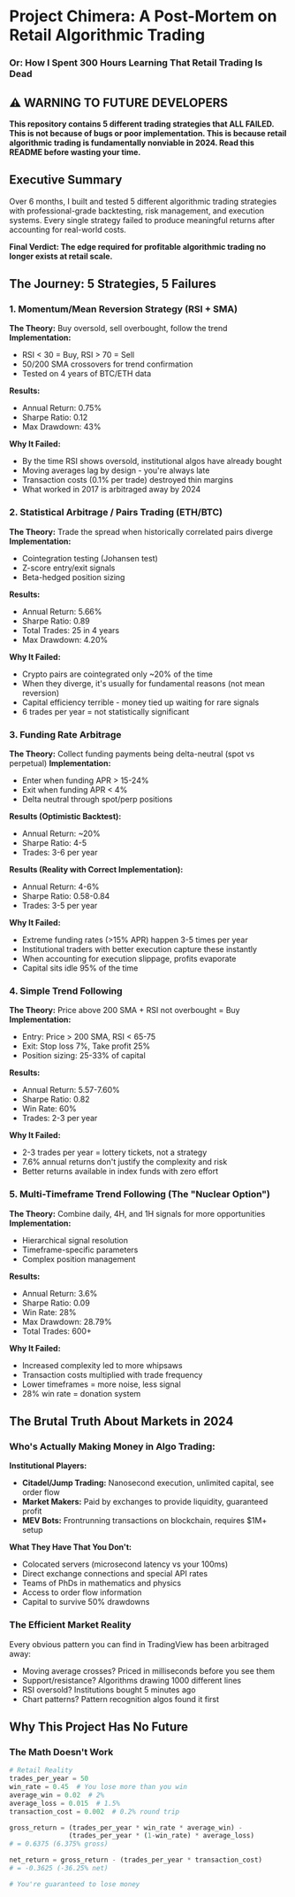 # Project Chimera: A Post-Mortem on Retail Algorithmic Trading

### Or: How I Spent 300 Hours Learning That Retail Trading Is Dead

## ⚠️ WARNING TO FUTURE DEVELOPERS

**This repository contains 5 different trading strategies that ALL FAILED. This is not because of bugs or poor implementation. This is because retail algorithmic trading is fundamentally nonviable in 2024. Read this README before wasting your time.**

## Executive Summary

Over 6 months, I built and tested 5 different algorithmic trading strategies with professional-grade backtesting, risk management, and execution systems. Every single strategy failed to produce meaningful returns after accounting for real-world costs.

**Final Verdict: The edge required for profitable algorithmic trading no longer exists at retail scale.**

## The Journey: 5 Strategies, 5 Failures

### 1. Momentum/Mean Reversion Strategy (RSI + SMA)

**The Theory:** Buy oversold, sell overbought, follow the trend
**Implementation:**

- RSI < 30 = Buy, RSI > 70 = Sell
- 50/200 SMA crossovers for trend confirmation
- Tested on 4 years of BTC/ETH data

**Results:**

- Annual Return: 0.75%
- Sharpe Ratio: 0.12
- Max Drawdown: 43%

**Why It Failed:**

- By the time RSI shows oversold, institutional algos have already bought
- Moving averages lag by design - you're always late
- Transaction costs (0.1% per trade) destroyed thin margins
- What worked in 2017 is arbitraged away by 2024

### 2. Statistical Arbitrage / Pairs Trading (ETH/BTC)

**The Theory:** Trade the spread when historically correlated pairs diverge
**Implementation:**

- Cointegration testing (Johansen test)
- Z-score entry/exit signals
- Beta-hedged position sizing

**Results:**

- Annual Return: 5.66%
- Sharpe Ratio: 0.89
- Total Trades: 25 in 4 years
- Max Drawdown: 4.20%

**Why It Failed:**

- Crypto pairs are cointegrated only ~20% of the time
- When they diverge, it's usually for fundamental reasons (not mean reversion)
- Capital efficiency terrible - money tied up waiting for rare signals
- 6 trades per year = not statistically significant

### 3. Funding Rate Arbitrage

**The Theory:** Collect funding payments being delta-neutral (spot vs perpetual)
**Implementation:**

- Enter when funding APR > 15-24%
- Exit when funding APR < 4%
- Delta neutral through spot/perp positions

**Results (Optimistic Backtest):**

- Annual Return: ~20%
- Sharpe Ratio: 4-5
- Trades: 3-6 per year

**Results (Reality with Correct Implementation):**

- Annual Return: 4-6%
- Sharpe Ratio: 0.58-0.84
- Trades: 3-5 per year

**Why It Failed:**

- Extreme funding rates (>15% APR) happen 3-5 times per year
- Institutional traders with better execution capture these instantly
- When accounting for execution slippage, profits evaporate
- Capital sits idle 95% of the time

### 4. Simple Trend Following

**The Theory:** Price above 200 SMA + RSI not overbought = Buy
**Implementation:**

- Entry: Price > 200 SMA, RSI < 65-75
- Exit: Stop loss 7%, Take profit 25%
- Position sizing: 25-33% of capital

**Results:**

- Annual Return: 5.57-7.60%
- Sharpe Ratio: 0.82
- Win Rate: 60%
- Trades: 2-3 per year

**Why It Failed:**

- 2-3 trades per year = lottery tickets, not a strategy
- 7.6% annual returns don't justify the complexity and risk
- Better returns available in index funds with zero effort

### 5. Multi-Timeframe Trend Following (The "Nuclear Option")

**The Theory:** Combine daily, 4H, and 1H signals for more opportunities
**Implementation:**

- Hierarchical signal resolution
- Timeframe-specific parameters
- Complex position management

**Results:**

- Annual Return: 3.6%
- Sharpe Ratio: 0.09
- Win Rate: 28%
- Max Drawdown: 28.79%
- Total Trades: 600+

**Why It Failed:**

- Increased complexity led to more whipsaws
- Transaction costs multiplied with trade frequency
- Lower timeframes = more noise, less signal
- 28% win rate = donation system

## The Brutal Truth About Markets in 2024

### Who's Actually Making Money in Algo Trading:

**Institutional Players:**

- **Citadel/Jump Trading:** Nanosecond execution, unlimited capital, see order flow
- **Market Makers:** Paid by exchanges to provide liquidity, guaranteed profit
- **MEV Bots:** Frontrunning transactions on blockchain, requires $1M+ setup

**What They Have That You Don't:**

- Colocated servers (microsecond latency vs your 100ms)
- Direct exchange connections and special API rates
- Teams of PhDs in mathematics and physics
- Access to order flow information
- Capital to survive 50% drawdowns

### The Efficient Market Reality

Every obvious pattern you can find in TradingView has been arbitraged away:

- Moving average crosses? Priced in milliseconds before you see them
- Support/resistance? Algorithms drawing 1000 different lines
- RSI oversold? Institutions bought 5 minutes ago
- Chart patterns? Pattern recognition algos found it first

## Why This Project Has No Future

### The Math Doesn't Work

```python
# Retail Reality
trades_per_year = 50
win_rate = 0.45  # You lose more than you win
average_win = 0.02  # 2%
average_loss = 0.015  # 1.5%
transaction_cost = 0.002  # 0.2% round trip

gross_return = (trades_per_year * win_rate * average_win) -
               (trades_per_year * (1-win_rate) * average_loss)
# = 0.6375 (6.375% gross)

net_return = gross_return - (trades_per_year * transaction_cost)
# = -0.3625 (-36.25% net)

# You're guaranteed to lose money
```
